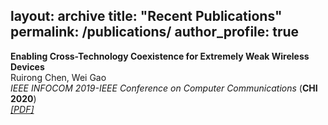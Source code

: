 layout: archive
title: "Recent Publications"
permalink: /publications/
author_profile: true
---

<b>Enabling Cross-Technology Coexistence for Extremely Weak Wireless Devices</b> <br>
 Ruirong Chen, Wei Gao <br>
<i>IEEE INFOCOM 2019-IEEE Conference on Computer Communications</i> (<b>CHI 2020</b>)<br>
<i>[[PDF]](https://ieeexplore.ieee.org/abstract/document/8737379)
</i>
